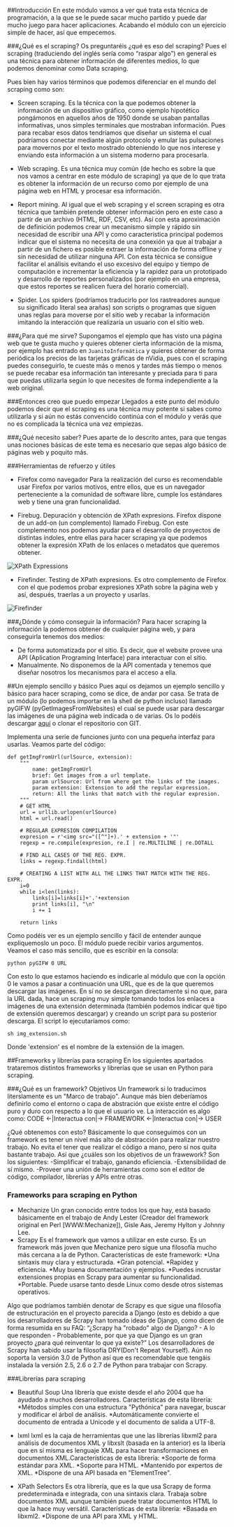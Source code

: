 ##Introducción
En este módulo vamos a ver qué trata esta técnica de programación, a la que se le puede sacar mucho partido y puede dar mucho juego para hacer aplicaciones.
Acabando el módulo con un ejercicio simple de hacer, así que empecemos.


###¿Qué es el scraping?
Os preguntaréis ¿qué es eso del scraping? Pues el scraping (traduciendo del inglés sería como “raspar algo”) en general es una técnica para obtener información de diferentes medios, lo que podemos denominar como Data scraping.

Pues bien hay varios términos que podemos diferenciar en el mundo del scraping como son:

* Screen scraping.
Es la técnica con la que podemos obtener la información de un dispositivo gráfico, como ejemplo hipotético pongámonos en aquellos años de 1950 donde se usaban pantallas informativas, unos simples terminales que mostraban información. Pues para recabar esos datos tendríamos que diseñar un sistema el cual podríamos conectar mediante algún protocolo y emular las pulsaciones para movernos por el texto mostrado obteniendo lo que nos interese y enviando esta información a un sistema moderno para procesarla.

* Web scraping.
Es una técnica muy común (de hecho es sobre la que nos vamos a centrar en este módulo de scraping) ya que de lo que trata es obtener la información de un recurso como por ejemplo de una página web en HTML y procesar esa información.

* Report mining.
Al igual que el web scraping y el screen scraping es otra técnica que también pretende obtener información pero en este caso a partir de un archivo (HTML, RDF, CSV, etc). Así con esta aproximación de definición podemos crear un mecanismo simple y rápido sin necesidad de escribir una API y como característica principal podemos indicar que el sistema no necesita de una conexión ya que al trabajar a partir de un fichero es posible extraer la información de forma offline y sin necesidad de utilizar ninguna API. Con esta técnica se consigue facilitar el análisis evitando el uso excesivo del equipo y tiempo de computación e incrementar la eficiencia y la rapidez para un prototipado y desarrollo de reportes personalizados (por ejemplo en una empresa, que estos reportes se realicen fuera del horario comercial).

* Spider.
Los spiders (podríamos traducirlo por los rastreadores aunque su significado literal sea arañas) son scripts o programas que siguen unas reglas para moverse por el sitio web y recabar la información imitando la interacción que realizaría un usuario con el sitio web.

###¿Para qué me sirve?
Supongamos el ejemplo que has visto una página web que te gusta mucho y quieres obtener cierta información de la misma, por ejemplo has entrado en ```JuanitoInformática``` y quieres obtener de forma periódica los precios de las tarjetas gráficas de nVidia, pues con el scraping puedes conseguirlo, te cueste más o menos y tardes más tiempo o menos se puede recabar esa información tan interesante y preciada para ti para que puedas utilizarla según lo que necesites de forma independiente a la web original.

###Entonces creo que puedo empezar
Llegados a este punto del módulo podemos decir que el scraping es una técnica muy potente si sabes como utilizarla y si aún no estás convencido continúa con el módulo y verás que no es complicada la técnica una vez empiezas.

###¿Qué necesito saber?
Pues aparte de lo descrito antes, para que tengas unas nociones básicas de este tema es necesario que sepas algo básico de páginas web y poquito más.

###Herramientas de refuerzo y útiles
* Firefox como navegador
Para la realización del curso es recomendable usar Firefox por varios motivos, entre ellos, que es un navegador perteneciente a la comunidad de software libre, cumple los estándares web y tiene una gran funcionalidad.

* Firebug.
Depuración y obtención de XPath expresions. Firefox dispone de un add-on (un complemento) llamado Firebug. Con este complemento nos podemos ayudar para el desarrollo de proyectos de distintas índoles, entre ellas para hacer scraping ya que podemos obtener la expresión XPath de los enlaces o metadatos que queremos obtener.

![XPath Expressions](../img/Scraping_XPathExpression.png)

* Firefinder.
Testing de XPath expresions. Es otro complemento de Firefox con el que podemos probar expresiones XPath sobre la página web y así, después, traerlas a un proyecto y usarlas.

![Firefinder](../img/Scraping_Firefinder.png)

###¿Dónde y cómo conseguir la información?
Para hacer scraping la información la podemos obtener de cualquier página web, y para conseguirla tenemos dos medios:
* De forma automatizada por el sitio. Es decir, que el website provee una API (Aplication Programing Interface) para interactuar con el sitio.
* Manualmente. No disponemos de la API comentada y tenemos que diseñar nosotros los mecanismos para el acceso a ella.


##Un ejemplo sencillo y básico
Pues aquí os dejamos un ejemplo sencillo y básico para hacer scraping, como se dice, de andar por casa.
Se trata de un módulo (lo podemos importar en la shell de python incluso) llamado pyGIFW (pyGetImagesFromWebsites) el cual se puede usar para descargar las imágenes de una página web indicada o de varias. Os lo podéis descargar [aquí](https://github.com/seravb/pyGIFW) o clonar el repositorio con GIT.

Implementa una serie de funciones junto con una pequeña interfaz para usarlas. Veamos parte del código:

```
def getImgFromUrl(urlSource, extension):
	"""
		name: getImgFromUrl
		brief: Get images from a url template.
		param urlSource: Url from where get the links of the images.
		param extension: Extension to add the regular expression.
		return: All the links that match with the regular expresion.
	"""
	# GET HTML
	url = urllib.urlopen(urlSource)
	html = url.read()

	# REGULAR EXPRESION COMPILATION
	expresion = r'<img src="([^"]+).' + extension + '"'
	regexp = re.compile(expresion, re.I | re.MULTILINE | re.DOTALL

	# FIND ALL CASES OF THE REG. EXPR.
	links = regexp.findall(html)

	# CREATING A LIST WITH ALL THE LINKS THAT MATCH WITH THE REG. EXPR.
	i=0
	while i<len(links):
		links[i]=links[i]+'.'+extension
		print links[i], "\n"
		i += 1

	return links
```

Como podéis ver es un ejemplo sencillo y fácil de entender aunque expliquemoslo un poco. El módulo puede recibir varios argumentos. Veamos el caso más sencillo, que es escribir en la consola:

```
python pyGIFW 0 URL
```

Con esto lo que estamos haciendo es indicarle al módulo que con la opción 0 le vamos a pasar a continuación una URL, que es de la que queremos descargar las imágenes. En sí no se descargan directamente si no que, para la URL dada, hace un scraping muy simple tomando todos los enlaces a imágenes de una extensión determinada (también podemos indicar qué tipo de extensión queremos descargar) y creando un script para su posterior descarga. El script lo ejecutaríamos como:

```
sh img_extension.sh
```
Donde 'extension' es el nombre de la extensión de la imagen.


##Frameworks y librerías para scraping
En los siguientes apartados trataremos distintos frameworks y librerías que se usan en Python para scraping.

###¿Qué es un framework? Objetivos
Un framework si lo traducimos literslamente es un "Marco de trabajo". Aunque más bien deberíamos definirlo como el entorno o capa de abstración que existe entre el código puro y duro con respecto a lo que el usuario ve. La interacción es algo como:
CODE <-|Interactua con|-> FRAMEWORK <-|Interactua con|-> USER

¿Qué obtenemos con esto? Básicamente lo que conseguimos con un framework es tener un nivel más alto de abstracción para realizar nuestro trabajo. No evita el tener que realizar el código a mano, pero sí nos quita bastante trabajo. Así que ¿cuáles son los objetivos de un frawework? Son los siguientes:
-Simplificar el trabajo, ganando eficiencia.
-Extensibilidad de sí mismo.
-Proveer una unión de herramientas como son el editor de código, compilador, librerías y APIs entre otras.

### Frameworks para scraping en Python
* Mechanize
Un gran conocido entre todos los que hay, está basado básicamente en el trabajo de Andy Lester (Creador del framework original en Perl [WWW:Mechanize]), Gisle Aas, Jeremy Hylton y Johnny Lee.
* Scrapy
Es el framework que vamos a utilizar en este curso. Es un framework más joven que Mechanize pero sigue una filosofía mucho más cercana a la de Python. Características de este framework:
	*Una sintaxis muy clara y estructurada.
	*Gran potencial.
	*Rapidez y eficiencia.
	*Muy buena documentación y ejemplos.
	*Puedes incrustar extensiones propias en Scrapy para aumentar su funcionalidad.
	*Portable. Puede usarse tanto desde Linux como desde otros sistemas operativos.

Algo que podríamos también denotar de Scrapy es que sigue una filosofía de estructuración en el proyecto parecida a Django (esto es debido a que los desarrolladores de Scrapy han tomado ideas de Django, como dicen de forma resumida en su FAQ: “¿Scrapy ha "robado" algo de Django? - A lo que responden - Probablemente, por que ya que Django es un gran proyecto ¿para qué reinventar lo que ya existe?” Los desarrolladores de Scrapy han sabido usar la filosofía DRY(Don't Repeat Yourself).
Aún no soporta la versión 3.0 de Python así que es recomendable que tengáis instalada la versión 2.5, 2.6 o 2.7 de Python para trabajar con Scrapy.

###Librerías para scraping
* Beautiful Soup
Una librería que existe desde el año 2004 que ha ayudado a muchos desarrolladores. Características de esta librería:
	*Métodos simples con una estructura "Pythónica" para navegar, buscar y modificar el árbol de análisis.
	*Automáticamente convierte el documento de entrada a Unicode y el documento de salida a UTF-8.

* lxml
lxml es la caja de herramientas que une las librerías libxml2 para análisis de documentos XML y libxslt (basada en la anterior) es la libería que en sí misma es lenguaje XML para hacer transformaciones en documentos XML.Características de esta librería:
	*Soporte de forma estándar para XML.
	*Soporte para HTML.
	*Mantenido por expertos de XML.
	*Dispone de una API basada en "ElementTree".

* XPath Selectors
Es otra librería, que es la que usa Scrapy de forma predeterminada e integrada, con una sintaxis clara. Trabaja sobre documentos XML aunque también puede tratar documentos HTML lo que la hace muy versátil.
Características de esta librería:
	*Basada en libxml2.
	*Dispone de una API para XML y HTML.
